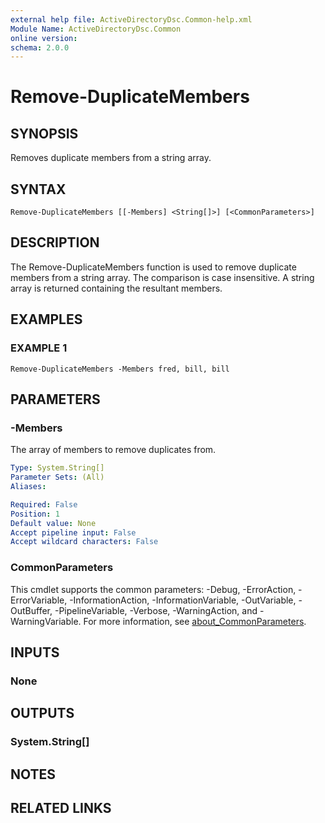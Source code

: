 ```yaml
---
external help file: ActiveDirectoryDsc.Common-help.xml
Module Name: ActiveDirectoryDsc.Common
online version:
schema: 2.0.0
---
```


# Remove-DuplicateMembers

## SYNOPSIS
Removes duplicate members from a string array.

## SYNTAX

```
Remove-DuplicateMembers [[-Members] <String[]>] [<CommonParameters>]
```

## DESCRIPTION
The Remove-DuplicateMembers function is used to remove duplicate members from a string array.
The comparison
is case insensitive.
A string array is returned containing the resultant members.

## EXAMPLES

### EXAMPLE 1
```
Remove-DuplicateMembers -Members fred, bill, bill
```

## PARAMETERS

### -Members
The array of members to remove duplicates from.

```yaml
Type: System.String[]
Parameter Sets: (All)
Aliases:

Required: False
Position: 1
Default value: None
Accept pipeline input: False
Accept wildcard characters: False
```

### CommonParameters
This cmdlet supports the common parameters: -Debug, -ErrorAction, -ErrorVariable, -InformationAction, -InformationVariable, -OutVariable, -OutBuffer, -PipelineVariable, -Verbose, -WarningAction, and -WarningVariable. For more information, see [about_CommonParameters](http://go.microsoft.com/fwlink/?LinkID=113216).

## INPUTS

### None
## OUTPUTS

### System.String[]
## NOTES

## RELATED LINKS
